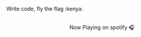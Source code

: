 <p> Write code, fly the flag :kenya: </p>
<br>
<div align=center>
        Now Playing on spotify 🎧
  <p>
          <a href="https://spotify-github-profile.vercel.app/api/view?uid=bu0iwkqgukjd602aiajc0b1mc><img src="https://spotify-github-profile.vercel.app/api/view.svg?uid=bu0iwkqgukjd602aiajc0b1mc&cover_image=true&theme=default&show_offline=false&background_color=121212&interchange=false&bar_color_cover=true/>
</a>

  </p>
</div>
